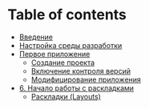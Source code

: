 # Table of contents

* [Введение](README.md)
* [Настройка среды разработки](01-setting-up-development/README.md)
* [Первое приложение](02-creating-first-app/README.md)
  * [Создание проекта](02-creating-first-app/creating-project.md)
  * [Включение контроля версий]()
  * [Модифицирование приложения]()
* [6. Начало работы с раскладками](06-getting-started-with-layouts/README.md)
  * [Раскладки (Layouts)](06-getting-started-with-layouts/exploring-layouts.md)

